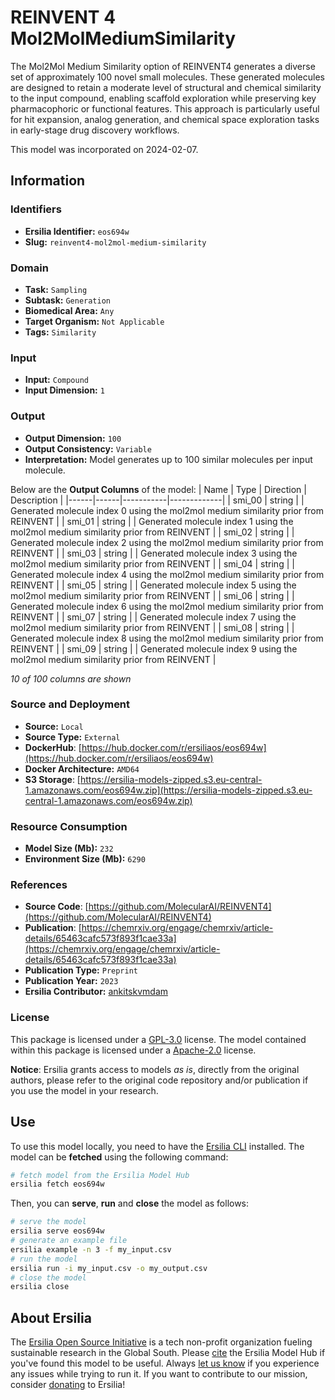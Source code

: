 # REINVENT 4 Mol2MolMediumSimilarity

The Mol2Mol Medium Similarity option of REINVENT4 generates a diverse set of approximately 100 novel small molecules. These generated molecules are designed to retain a moderate level of structural and chemical similarity to the input compound, enabling scaffold exploration while preserving key pharmacophoric or functional features. This approach is particularly useful for hit expansion, analog generation, and chemical space exploration tasks in early-stage drug discovery workflows.

This model was incorporated on 2024-02-07.

## Information
### Identifiers
- **Ersilia Identifier:** `eos694w`
- **Slug:** `reinvent4-mol2mol-medium-similarity`

### Domain
- **Task:** `Sampling`
- **Subtask:** `Generation`
- **Biomedical Area:** `Any`
- **Target Organism:** `Not Applicable`
- **Tags:** `Similarity`

### Input
- **Input:** `Compound`
- **Input Dimension:** `1`

### Output
- **Output Dimension:** `100`
- **Output Consistency:** `Variable`
- **Interpretation:** Model generates up to 100 similar molecules per input molecule.

Below are the **Output Columns** of the model:
| Name | Type | Direction | Description |
|------|------|-----------|-------------|
| smi_00 | string |  | Generated molecule index 0 using the mol2mol medium similarity prior from REINVENT |
| smi_01 | string |  | Generated molecule index 1 using the mol2mol medium similarity prior from REINVENT |
| smi_02 | string |  | Generated molecule index 2 using the mol2mol medium similarity prior from REINVENT |
| smi_03 | string |  | Generated molecule index 3 using the mol2mol medium similarity prior from REINVENT |
| smi_04 | string |  | Generated molecule index 4 using the mol2mol medium similarity prior from REINVENT |
| smi_05 | string |  | Generated molecule index 5 using the mol2mol medium similarity prior from REINVENT |
| smi_06 | string |  | Generated molecule index 6 using the mol2mol medium similarity prior from REINVENT |
| smi_07 | string |  | Generated molecule index 7 using the mol2mol medium similarity prior from REINVENT |
| smi_08 | string |  | Generated molecule index 8 using the mol2mol medium similarity prior from REINVENT |
| smi_09 | string |  | Generated molecule index 9 using the mol2mol medium similarity prior from REINVENT |

_10 of 100 columns are shown_
### Source and Deployment
- **Source:** `Local`
- **Source Type:** `External`
- **DockerHub**: [https://hub.docker.com/r/ersiliaos/eos694w](https://hub.docker.com/r/ersiliaos/eos694w)
- **Docker Architecture:** `AMD64`
- **S3 Storage**: [https://ersilia-models-zipped.s3.eu-central-1.amazonaws.com/eos694w.zip](https://ersilia-models-zipped.s3.eu-central-1.amazonaws.com/eos694w.zip)

### Resource Consumption
- **Model Size (Mb):** `232`
- **Environment Size (Mb):** `6290`


### References
- **Source Code**: [https://github.com/MolecularAI/REINVENT4](https://github.com/MolecularAI/REINVENT4)
- **Publication**: [https://chemrxiv.org/engage/chemrxiv/article-details/65463cafc573f893f1cae33a](https://chemrxiv.org/engage/chemrxiv/article-details/65463cafc573f893f1cae33a)
- **Publication Type:** `Preprint`
- **Publication Year:** `2023`
- **Ersilia Contributor:** [ankitskvmdam](https://github.com/ankitskvmdam)

### License
This package is licensed under a [GPL-3.0](https://github.com/ersilia-os/ersilia/blob/master/LICENSE) license. The model contained within this package is licensed under a [Apache-2.0](LICENSE) license.

**Notice**: Ersilia grants access to models _as is_, directly from the original authors, please refer to the original code repository and/or publication if you use the model in your research.


## Use
To use this model locally, you need to have the [Ersilia CLI](https://github.com/ersilia-os/ersilia) installed.
The model can be **fetched** using the following command:
```bash
# fetch model from the Ersilia Model Hub
ersilia fetch eos694w
```
Then, you can **serve**, **run** and **close** the model as follows:
```bash
# serve the model
ersilia serve eos694w
# generate an example file
ersilia example -n 3 -f my_input.csv
# run the model
ersilia run -i my_input.csv -o my_output.csv
# close the model
ersilia close
```

## About Ersilia
The [Ersilia Open Source Initiative](https://ersilia.io) is a tech non-profit organization fueling sustainable research in the Global South.
Please [cite](https://github.com/ersilia-os/ersilia/blob/master/CITATION.cff) the Ersilia Model Hub if you've found this model to be useful. Always [let us know](https://github.com/ersilia-os/ersilia/issues) if you experience any issues while trying to run it.
If you want to contribute to our mission, consider [donating](https://www.ersilia.io/donate) to Ersilia!
